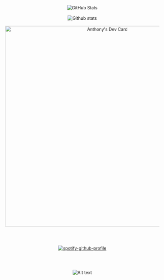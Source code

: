 <div align="center"><img src="https://github-readme-streak-stats.herokuapp.com?user=thony32&&count_private=true&theme=vision-friendly-dark&date_format=j%20M%5B%20Y%5D" alt="GitHub Stats" /></div><br/>
<!-- <div align="center"><img src="https://github-readme-stats.vercel.app/api?username=thony32&count_private=true&theme=vision-friendly-dark&hide=issues&hide_rank=true" alt="Github stats" /></div><br/> -->
<div align="center"><img src="https://github-readme-stats.vercel.app/api/top-langs/?username=thony32&count_private=true&theme=vision-friendly-dark&hide=batchfile&layout=compact" alt="Github stats" /></div><br/>
<div align="center"><a href="https://app.daily.dev/thony32"><img src="https://api.daily.dev/devcards/v2/4hT7K8x1VDoBVBb5GMkFz.png?r=bn4&type=wide" width="652" alt="Anthony's Dev Card"/></a></div><br/>

&nbsp;<div align="center">[![spotify-github-profile](https://spotify-github-profile.vercel.app/api/view?uid=6d5yq5t467e2yw7eyarn42lq1&cover_image=true&theme=default&show_offline=false&background_color=121212&interchange=false&bar_color=ff006f&bar_color_cover=false)](https://github.com/kittinan/spotify-github-profile)</div><br/>

&nbsp;<div align="center">![Alt text](https://spotify-recently-played-readme.vercel.app/api?user=6d5yq5t467e2yw7eyarn42lq1&count=4)</div><br/>


